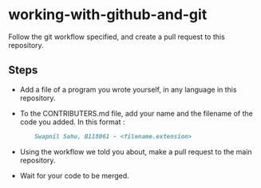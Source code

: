 
# working-with-github-and-git

Follow the git workflow specified, and create a pull request to this repository.

## Steps

* Add a file of a program you wrote yourself, in any language in this repository.
* To the CONTRIBUTERS.md file, add your name and the filename of the code you added. In this format :

    ```markdown
        Swapnil Sahu, B118061 - <filename.extension>
    ```

* Using the workflow we told you about, make a pull request to the main repository.
* Wait for your code to be merged.
